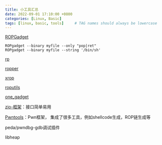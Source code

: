 ```yaml
---
title: 小工具汇总
date: 2022-09-01 17:10:00 +0800
categories: [Linux, Basic]
tags: [linux, basic, tools]     # TAG names should always be lowercase
---
```



[ROPGadget](https://github.com/JonathanSalwan/ROPgadget)

```console
ROPgadget --binary myfile --only "pop|ret"
ROPgadget --binary myfile --string '/bin/sh'
```

[rp](https://github.com/0vercl0k/rp)

[ropper](https://github.com/sashs/Ropper)

[xrop](https://github.com/acama/xrop)

[roputils](https://github.com/inaz2/roputils)

[one_gadget](https://github.com/david942j/one_gadget)

[zio-框架](https://github.com/zTrix/zio)：接口简单易用

[Pwntools](https://github.com/gallopsled/pwntools)：Pwn框架，
集成了很多工具，例如shellcode生成，ROP链生成等

peda/pwndbg-gdb调试插件

libheap
